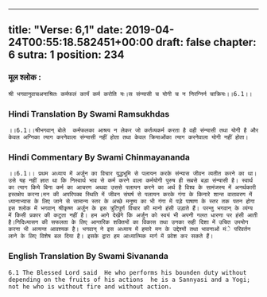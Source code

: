 
---
title: "Verse: 6,1"
date: 2019-04-24T00:55:18.582451+00:00
draft: false
chapter: 6
sutra: 1
position: 234
---
### मूल श्लोक :
```
श्री भगवानुवाचअनाश्रितः कर्मफलं कार्यं कर्म करोति यः।स संन्यासी च योगी च न निरग्निर्न चाक्रियः।।6.1।।

```

### Hindi Translation By Swami Ramsukhdas
```
।।6.1।।श्रीभगवान् बोले  कर्मफलका आश्रय न लेकर जो कर्तव्यकर्म करता है वही संन्यासी तथा योगी है और केवल अग्निका त्याग करनेवाला संन्यासी नहीं होता तथा केवल क्रियाओंका त्याग करनेवाला योगी नहीं होता।

```

### Hindi Commentary By Swami Chinmayananda
```
।।6.1।। प्रथम अध्याय में अर्जुन का विचार युद्धभूमि से पलायन करके संन्यास जीवन व्यतीत करने का था। उसे यह नहीं ज्ञात था कि निस्वार्थ भाव से कर्म करने वाला कर्मयोगी पुरुष ही सबसे बड़ा संन्यासी है। स्वार्थ का त्याग किये बिना कर्म का आचरण अथवा उससे पलायन करने का अर्थ है विश्व के सामंजस्य में अनर्थकारी हस्तक्षेप करना।मन की अपरिपक्व स्थिति में जीवन संघर्ष से पलायन करके गंगा के किनारे शान्त वातावरण में ध्यानाभ्यास के लिए जाने से सामान्य स्तर के अच्छे मनुष्य का भी गंगा में पड़े पाषाण के स्तर तक पतन होगा  इस श्लोक में भगवान् श्रीकृष्ण अर्जुन के इस त्रुटिपूर्ण विचार की मानो हंसी उड़ाते हैं। परन्तु भगवान् के व्यंग्य में किसी प्रकार की कटुता नहीं है। हम आगे देखेंगे कि अर्जुन को स्वयं भी अपनी गलत धारणा पर हंसी आती है।निदिध्यासन की सफलता के लिए आन्तरिक शक्तियों का विकास तथा उनका सही दिशा में उचित उपयोग करना भी अत्यन्त आवश्यक है। भगवान् ने इस अध्याय में हमारे मन के उद्देश्यों तथा भावनाओं मंे परिवर्तन लाने के लिए विशेष बल दिया है। इसके द्वारा हम आध्यात्मिक मार्ग में प्रवेश कर सकते हैं।

```

### English Translation By Swami  Sivananda
```
6.1 The Blessed Lord said  He who performs his bounden duty without depending on the fruits of his actions  he is a Sannyasi and a Yogi; not he who is without fire and without action.

```

